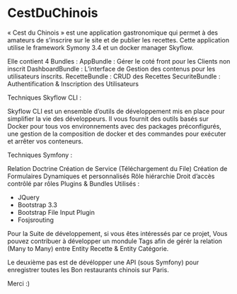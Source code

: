 # CestDuChinois
« Cest du Chinois » est une application gastronomique qui permet à des amateurs de s’inscrire sur le site et de publier les recettes. Cette application utilise le framework Symony 3.4 et un docker manager Skyflow.

Elle contient 4 Bundles : AppBundle : Gérer le coté front pour les Clients non inscrit
DashboardBundle : L’interface de Gestion des contenus pour les utilisateurs inscrits. RecetteBundle : CRUD des Recettes SecuriteBundle : Authentification & Inscription des Utilisateurs

Techniques Skyflow CLI :

Skyflow CLI est un ensemble d’outils de développement mis en place pour simplifier la vie des développeurs.
Il vous fournit des outils basés sur Docker pour tous vos environnements avec des packages préconfigurés, une gestion de la composition de docker et des commandes pour exécuter et arrêter vos conteneurs.



Techniques Symfony :

Relation Doctrine
Création de Service (Téléchargement du File)
Création de Formulaires Dynamiques et personnalisés
Rôle hiérarchie
Droit d’accès contrôlé par rôles
Plugins & Bundles Utilisés :

* JQuery
* Bootstrap 3.3
* Bootstrap File Input Plugin
* Fosjsrouting

Pour la Suite de développement, si vous êtes intéressés par ce projet, Vous pouvez contribuer à développer un mondule Tags afin de gérér la relation (Many to Many) entre Entity Recette & Entity Catégorie.

Le deuxième pas est de dévélopper une API (sous Symfony) pour enregistrer toutes les Bon restaurants chinois sur Paris.

Merci :)
